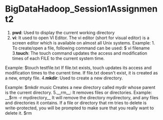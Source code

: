# BigDataHadoop_Session1Assignment2
1. __pwd__: Used to display the current working directory
2. __vi__: It used to open VI Editor. The vi editor (short for visual editor) is a screen editor which is available on almost all Unix systems. 
Example: 1. To create/open a file, following command can be used:
              $ vi filename
3.__touch__: The touch command updates the access and modification times of each FILE to the current system time.

Example: $touch testfile.txt
    If file.txt exists, touch updates its access and modification times to the current time. If file.txt doesn't exist, it is created as a new, empty file.
4.__mkdir__: Used to create a new directory.

Example: $mkdir music
    Creates a new directory called mydir whose parent is the current directory.
5.__rm__: It removes files or directories.
Example: __$rm -r mydirectory__
         It will remove the directory mydirectory, and any files and directories it contains. If a file or directory that rm tries to delete is write-protected, you will be prompted to make sure that you really want to delete it.
         $rm 



